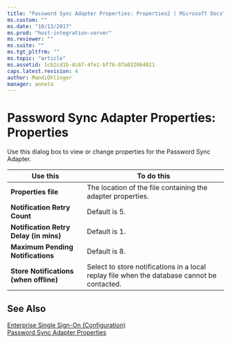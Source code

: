```yaml
---
title: "Password Sync Adapter Properties: Properties2 | Microsoft Docs"
ms.custom: ""
ms.date: "10/13/2017"
ms.prod: "host-integration-server"
ms.reviewer: ""
ms.suite: ""
ms.tgt_pltfrm: ""
ms.topic: "article"
ms.assetid: 1cb2cd1b-dc67-4fe1-bf76-07a032064021
caps.latest.revision: 4
author: MandiOhlinger
manager: anneta
---
```

# Password Sync Adapter Properties: Properties
Use this dialog box to view or change properties for the Password Sync Adapter.  
  
|Use this|To do this|  
|--------------|----------------|  
|**Properties file**|The location of the file containing the adapter properties.|  
|**Notification Retry Count**|Default is 5.|  
|**Notification Retry Delay (in mins)**|Default is 1.|  
|**Maximum Pending Notifications**|Default is 8.|  
|**Store Notifications (when offline)**|Select to store notifications in a local replay file when the database cannot be contacted.|  
  
## See Also  
 [Enterprise Single Sign-On (Configuration)](../core/enterprise-single-sign-on-configuration.md)   
 [Password Sync Adapter Properties](../core/password-sync-adapter-properties.md)